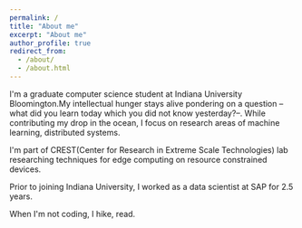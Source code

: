 ```yaml
---
permalink: /
title: "About me"
excerpt: "About me"
author_profile: true
redirect_from: 
  - /about/
  - /about.html
---
```

I'm a graduate computer science student at Indiana University Bloomington.My intellectual hunger stays alive pondering on a question – what did you learn today which you did not know yesterday?–. While contributing my drop in the ocean, I focus on research areas of machine learning, distributed systems.

I'm part of CREST(Center for Research in Extreme Scale Technologies) lab researching techniques for edge computing on resource constrained devices. 

Prior to joining Indiana University, I worked as a data scientist at SAP for 2.5 years.

When I'm not coding, I hike, read.